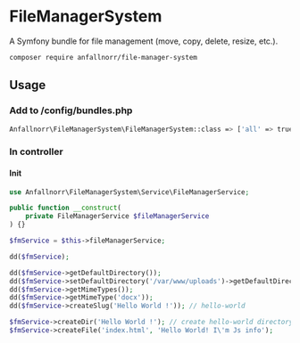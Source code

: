 # FileManagerSystem
A Symfony bundle for file management (move, copy, delete, resize, etc.).

```sh
composer require anfallnorr/file-manager-system
```

## Usage

### Add to /config/bundles.php

```bash
Anfallnorr\FileManagerSystem\FileManagerSystem::class => ['all' => true],
```

### In controller

#### Init

```php
use Anfallnorr\FileManagerSystem\Service\FileManagerService;
```
```php
public function __construct(
    private FileManagerService $fileManagerService
) {}
```
```php
$fmService = $this->fileManagerService;

dd($fmService);

dd($fmService->getDefaultDirectory());
dd($fmService->setDefaultDirectory('/var/www/uploads')->getDefaultDirectory());
dd($fmService->getMimeTypes());
dd($fmService->getMimeType('docx'));
dd($fmService->createSlug('Hello World !')); // hello-world

$fmService->createDir('Hello World !'); // create hello-world directory in default directory path
$fmService->createFile('index.html', 'Hello World! I\'m Js info');
```
